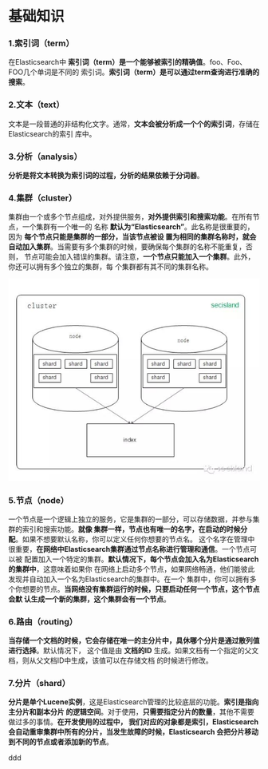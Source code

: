 基础知识
================================================================================
### 1.索引词（term）
在Elasticsearch中 **索引词（term）是一个能够被索引的精确值**。foo、Foo、FOO几个单词是不同的
索引词。**索引词（term）是可以通过term查询进行准确的搜索**。

### 2.文本（text）
文本是一段普通的非结构化文字。通常，**文本会被分析成一个个的索引词**，存储在Elasticsearch的索引
库中。

### 3.分析（analysis）
**分析是将文本转换为索引词的过程，分析的结果依赖于分词器**。

### 4.集群（cluster）
集群由一个或多个节点组成，对外提供服务，**对外提供索引和搜索功能**。在所有节点，一个集群有一个唯一的
名称 **默认为“Elasticsearch”**。此名称是很重要的，因为 **每个节点只能是集群的一部分，当该节点被设
置为相同的集群名称时，就会自动加入集群**。当需要有多个集群的时候，要确保每个集群的名称不能重复，否则，
节点可能会加入错误的集群。请注意，**一个节点只能加入一个集群**。此外，你还可以拥有多个独立的集群，每
个集群都有其不同的集群名称。

![Elasticsearch](img/elasticsearch.jpeg)

### 5.节点（node）
一个节点是一个逻辑上独立的服务，它是集群的一部分，可以存储数据，并参与集群的索引和搜索功能。**就像
集群一样，节点也有唯一的名字，在启动的时候分配**。如果不想要默认名称，你可以定义任何你想要的节点名。
这个名字在管理中很重要，**在网络中Elasticsearch集群通过节点名称进行管理和通信**。一个节点可以被
配置加入一个特定的集群。**默认情况下，每个节点会加入名为Elasticsearch的集群中**，这意味着如果你
在网络上启动多个节点，如果网络畅通，他们能彼此发现并自动加入一个名为Elasticsearch的集群中。在一个
集群中，你可以拥有多个你想要的节点。**当网络没有集群运行的时候，只要启动任何一个节点，这个节点会默
认生成一个新的集群，这个集群会有一个节点**。

### 6.路由（routing）
**当存储一个文档的时候，它会存储在唯一的主分片中，具休哪个分片是通过散列值进行选择**。默认情况下，
这个值是由 **文档的ID** 生成。如果文档有一个指定的父文档，则从父文档ID中生成，该值可以在存储文档
的时候进行修改。

### 7.分片（shard）
**分片是单个Lucene实例**，这是Elasticsearch管理的比较底层的功能。**索引是指向主分片和副本分片
的逻辑空间**。对于使用，**只需要指定分片的数量**，其他不需要做过多的事情。**在开发使用的过程中，
我们对应的对象都是索引，Elasticsearch会自动重审集群中所有的分片，当发生故障的时候，Elasticsearch
会把分片移动到不同的节点或者添加新的节点**。


















































ddd
